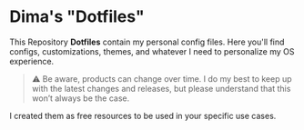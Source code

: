 # Dima's "Dotfiles"

This Repository **Dotfiles** contain my personal config files. Here you'll find configs, customizations, themes, and whatever I need to personalize my OS experience.

> :warning: Be aware, products can change over time. I do my best to keep up with the latest changes and releases, but please understand that this won’t always be the case.

I created them as free resources to be used in your specific use cases.